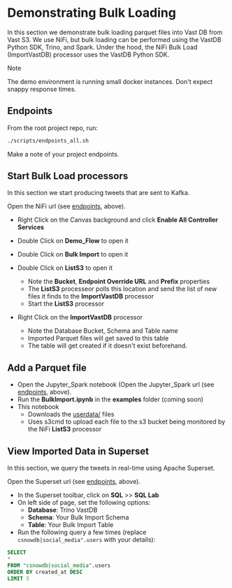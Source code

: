 # Demonstrating Bulk Loading

In this section we demonstrate bulk loading parquet files into Vast DB from Vast S3.  We use NiFi, but bulk loading can be performed using the VastDB Python SDK, Trino, and Spark.  Under the hood, the NiFi Bulk Load (ImportVastDB) processor uses the VastDB Python SDK.

> [!NOTE]
> The demo environment is running small docker instances.  Don't expect snappy response times.

## Endpoints

From the root project repo, run:

```bash
./scripts/endpoints_all.sh
```

Make a note of your project endpoints.

## Start Bulk Load processors

In this section we start producing tweets that are sent to Kafka.

Open the NiFi url (see [endpoints](#endpoints), above).

- Right Click on the Canvas background and click **Enable All Controller Services**
- Double Click on **Demo_Flow** to open it
- Double Click on **Bulk Import** to open it
- Double Click on **ListS3** to open it
  - Note the **Bucket**, **Endpoint Override URL** and **Prefix** properties
  - The **ListS3** processeor polls this location and send the list of new files it finds to the **ImportVastDB** processor
  - Start the **ListS3** processor

 - Right Click on the **ImportVastDB** processor
   - Note the Database Bucket, Schema and Table name
   - Imported Parquet files will get saved to this table
   - The table will get created if it doesn't exist beforehand.
  
## Add a Parquet file

- Open the Jupyter_Spark notebook (Open the Jupyter_Spark url (see [endpoints](#endpoints), above).
- Run the **BulkImport.ipynb** in the **examples** folder (coming soon)
- This notebook
   - Downloads the [userdata/](./assets/userdata/) files
   - Uses s3cmd to upload each file to the s3 bucket being monitored by the NiFi **ListS3** processor
 
## View Imported Data in Superset

In  this section, we query the tweets in real-time using Apache Superset.

Open the Superset url (see [endpoints](#endpoints), above).

- In the Superset toolbar, click on **SQL** >> **SQL Lab**
- On left side of page, set the following options:
  - **Database**: Trino VastDB
  - **Schema**: Your Bulk Import Schema
  - **Table**: Your Bulk Import Table
- Run the following query a few times (replace `csnowdb|social_media".users` with your details):

```sql
SELECT
*
FROM "csnowdb|social_media".users
ORDER BY created_at DESC
LIMIT 5
```
